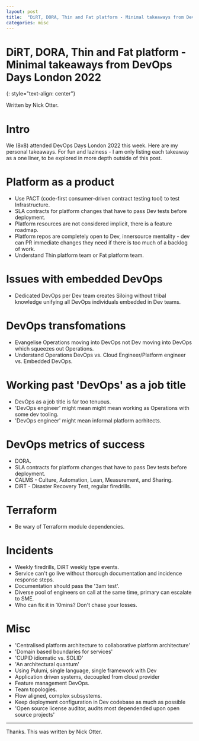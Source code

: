 ```yaml
---
layout: post
title:  "DiRT, DORA, Thin and Fat platform - Minimal takeaways from DevOps Days London 2022"
categories: misc
---
```


# DiRT, DORA, Thin and Fat platform - Minimal takeaways from DevOps Days London 2022
{: style="text-align: center"}

Written by Nick Otter. 

# Intro

We (8x8) attended DevOps Days London 2022 this week. Here are my personal takeaways. For fun and laziness - I am only listing each takeaway as a one liner, to be explored in more depth outside of this post.

# Platform as a product

* Use PACT (code-first consumer-driven contract testing tool) to test Infrastructure.
* SLA contracts for platform changes that have to pass Dev tests before deployment.
* Platform resources are not considered implicit, there is a feature roadmap.
* Platform repos are completely open to Dev, innersource mentality - dev can PR immediate changes they need if there is too much of a backlog of work.
* Understand Thin platform team or Fat platform team.

# Issues with embedded DevOps
* Dedicated DevOps per Dev team creates Siloing without tribal knowledge unifying all DevOps individuals embedded in Dev teams.

# DevOps transfomations
* Evangelise Operations moving into DevOps not Dev moving into DevOps which squeezes out Operations.
* Understand Operations DevOps vs. Cloud Engineer/Platform engineer vs. Embedded DevOps.

# Working past 'DevOps' as a job title
* DevOps as a job title is far too tenuous.
* 'DevOps engineer' might mean might mean working as Operations with some dev tooling.
* 'DevOps engineer' might mean informal platform acrhitects.

# DevOps metrics of success
* DORA.
* SLA contracts for platform changes that have to pass Dev tests before deployment.
* CALMS - Culture, Automation, Lean, Measurement, and Sharing.
* DiRT - Disaster Recovery Test, regular firedrills.

# Terraform
* Be wary of Terraform module dependencies.

# Incidents
* Weekly firedrills, DiRT weekly type events.
* Service can't go live without thorough documentation and incidence response steps.
* Documentation should pass the '3am test'.
* Diverse pool of engineers on call at the same time, primary can escalate to SME.
* Who can fix it in 10mins? Don't chase your losses.

# Misc
* 'Centralised platform architecture to collaborative platform architecture'
* 'Domain based boundaries for services'
* 'CUPID idiomatic vs. SOLID' 
* 'An architectural quantum'
* Using Pulumi, single language, single framework with Dev
* Application driven systems, decoupled from cloud provider
* Feature management DevOps.
* Team topologies.
* Flow aligned, complex subsystems.
* Keep deployment configuration in Dev codebase as much as possible
* 'Open source license auditor, audits most dependended upon open source projects'

---

Thanks. This was written by Nick Otter.
